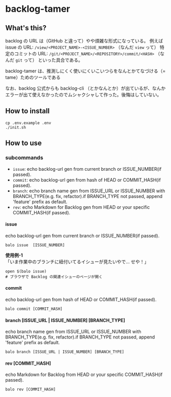 # backlog-tamer
## What's this?
backlog の URL は（GitHub と違って）やや煩雑な形式になっている。
例えば
issue の URL: `/view/<PROJECT_NAME>-<ISSUE_NUMBER>` （なんだ `view` って）
特定のコミットの URL: `/git/<PROJECT_NAME>/<REPOSITORY>/commit/<HASH>` （なんだ `git` って）
といった具合である。

backlog-tamer は、推測しにくく使いにくいこいつらをなんとかてなづける（= tame）ためのツールである

なお、backlog 公式からも backlog-cli （とかなんとか）が出ているが、なんかエラーが出て使えなかったのでムシャクシャして作った。後悔はしていない。

## How to install
```
cp .env.example .env
./init.sh
```

## How to use
### subcommands
- `issue`:      echo backlog-url gen from current branch or ISSUE_NUMBER(if passed).
- `commit`:     echo backlog-url gen from hash of HEAD or COMMIT_HASH(if passed).
- `branch`:     echo branch name gen from ISSUE_URL or ISSUE_NUMBER with BRANCH_TYPE(e.g. fix, refactor).if BRANCH_TYPE not passed, append 'feature' prefix as default.
- `rev`:        echo Markdown for Backlog gen from HEAD or your specific COMMIT_HASH(if passed).

#### issue
echo backlog-url gen from current branch or ISSUE_NUMBER(if passed).
```
balo issue  [ISSUE_NUMBER]
```

**使用例-1**
「いま作業中のブランチに紐付いてるイシューが見たいやで… せや！」
```
open $(balo issue)
# ブラウザで Backlog の関連イシューのページが開く
```

#### commit
echo backlog-url gen from hash of HEAD or COMMIT_HASH(if passed).
```
balo commit [COMMIT_HASH]
```
#### branch [ISSUE_URL | ISSUE_NUMBER] [BRANCH_TYPE]
echo branch name gen from ISSUE_URL or ISSUE_NUMBER with BRANCH_TYPE(e.g. fix, refactor).if BRANCH_TYPE not passed, append 'feature' prefix as default.
```
balo branch [ISSUE_URL | ISSUE_NUMBER] [BRANCH_TYPE]
```
#### rev [COMMIT_HASH]
echo Markdown for Backlog from HEAD or your specific COMMIT_HASH(if passed).
```
balo rev [COMMIT_HASH]
```
